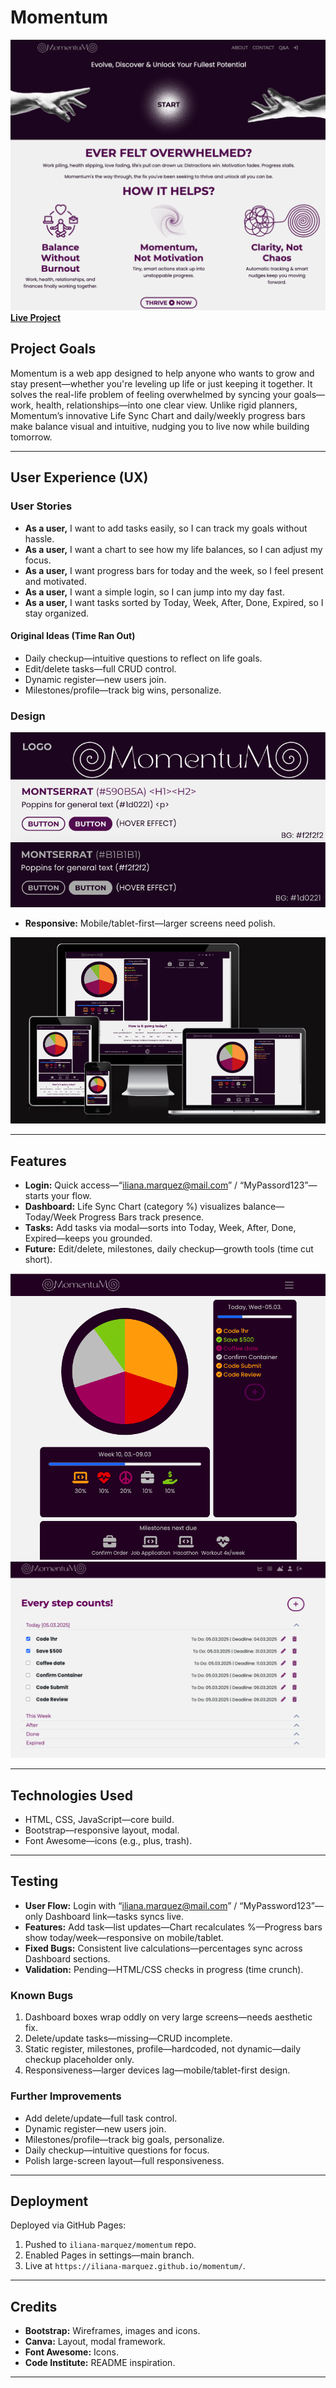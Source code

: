 # Momentum 

![Image 1](assets/images/public-landing-homepage.png)
**[Live Project](https://iliana-marquez.github.io/momentum/)**

## Project Goals

Momentum is a web app designed to help anyone who wants to grow and stay present—whether you're leveling up life or just keeping it together. It solves the real-life problem of feeling overwhelmed by syncing your goals—work, health, relationships—into one clear view. Unlike rigid planners, Momentum’s innovative Life Sync Chart and daily/weekly progress bars make balance visual and intuitive, nudging you to live now while building tomorrow.

---

## User Experience (UX)

### User Stories
- **As a user,** I want to add tasks easily, so I can track my goals without hassle.
- **As a user,** I want a chart to see how my life balances, so I can adjust my focus.
- **As a user,** I want progress bars for today and the week, so I feel present and motivated.
- **As a user,** I want a simple login, so I can jump into my day fast.
- **As a user,** I want tasks sorted by Today, Week, After, Done, Expired, so I stay organized.

#### Original Ideas (Time Ran Out)
- Daily checkup—intuitive questions to reflect on life goals.
- Edit/delete tasks—full CRUD control.
- Dynamic register—new users join.
- Milestones/profile—track big wins, personalize.

### Design

![Image 2](assets/images/design-elements.png)

- **Responsive:** Mobile/tablet-first—larger screens need polish.

![Image 3](assets/images/dashboard-responsiveness.png)

---
## Features

- **Login:** Quick access—“iliana.marquez@mail.com” / “MyPassord123”—starts your flow.
- **Dashboard:** Life Sync Chart (category %) visualizes balance—Today/Week Progress Bars track presence.
- **Tasks:** Add tasks via modal—sorts into Today, Week, After, Done, Expired—keeps you grounded.
- **Future:** Edit/delete, milestones, daily checkup—growth tools (time cut short).

![Image 4](assets/images/dashboard-md-device.png)
![Image 5](assets/images/task-page.png)

---

## Technologies Used

- HTML, CSS, JavaScript—core build.
- Bootstrap—responsive layout, modal.
- Font Awesome—icons (e.g., plus, trash).

---

## Testing

- **User Flow:** Login with “iliana.marquez@mail.com” / “MyPassword123”—only Dashboard link—tasks syncs live.
- **Features:** Add task—list updates—Chart recalculates %—Progress bars show today/week—responsive on mobile/tablet.
- **Fixed Bugs:** Consistent live calculations—percentages sync across Dashboard sections.
- **Validation:** Pending—HTML/CSS checks in progress (time crunch).

### Known Bugs
1. Dashboard boxes wrap oddly on very large screens—needs aesthetic fix.
2. Delete/update tasks—missing—CRUD incomplete.
3. Static register, milestones, profile—hardcoded, not dynamic—daily checkup placeholder only.
4. Responsiveness—larger devices lag—mobile/tablet-first design.

### Further Improvements
- Add delete/update—full task control.
- Dynamic register—new users join.
- Milestones/profile—track big goals, personalize.
- Daily checkup—intuitive questions for focus.
- Polish large-screen layout—full responsiveness.

---

## Deployment

Deployed via GitHub Pages:
1. Pushed to `iliana-marquez/momentum` repo.
2. Enabled Pages in settings—main branch.
3. Live at `https://iliana-marquez.github.io/momentum/`.

---

## Credits

- **Bootstrap:** Wireframes, images and icons.
- **Canva:** Layout, modal framework.
- **Font Awesome:** Icons.
- **Code Institute:** README inspiration.

---
